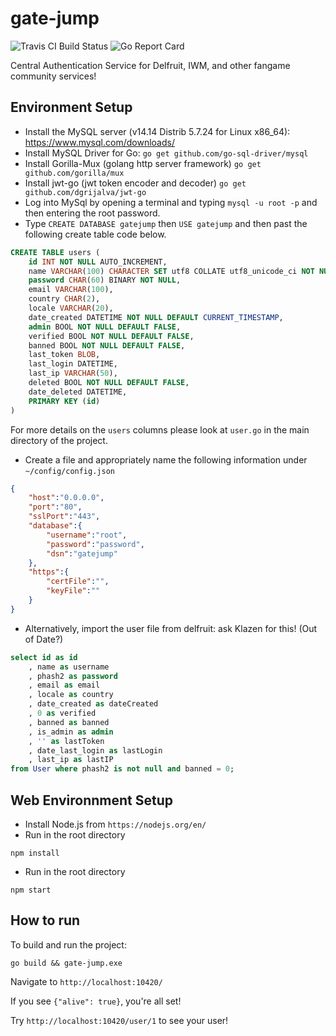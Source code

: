 # gate-jump
![Travis CI Build Status](https://img.shields.io/travis/IWannaCommunity/gate-jump/master.svg?&style=flat-square&logo=travis)
![Go Report Card](https://goreportcard.com/badge/github.com/iwannacommunity/gate-jump?style=flat-square)

Central Authentication Service for Delfruit, IWM, and other fangame community services!

## Environment Setup

* Install the MySQL server (v14.14 Distrib 5.7.24 for Linux x86_64): https://www.mysql.com/downloads/
* Install MySQL Driver for Go: `go get github.com/go-sql-driver/mysql`
* Install Gorilla-Mux (golang http server framework) `go get github.com/gorilla/mux`
* Install jwt-go (jwt token encoder and decoder) `go get github.com/dgrijalva/jwt-go`
* Log into MySql by opening a terminal and typing `mysql -u root -p` and then entering the root password.
* Type `CREATE DATABASE gatejump` then `USE gatejump` and then past the following create table code below.

```sql
CREATE TABLE users (
    id INT NOT NULL AUTO_INCREMENT,
    name VARCHAR(100) CHARACTER SET utf8 COLLATE utf8_unicode_ci NOT NULL,
    password CHAR(60) BINARY NOT NULL,
    email VARCHAR(100),
    country CHAR(2),
    locale VARCHAR(20),
    date_created DATETIME NOT NULL DEFAULT CURRENT_TIMESTAMP,
    admin BOOL NOT NULL DEFAULT FALSE,
    verified BOOL NOT NULL DEFAULT FALSE,
    banned BOOL NOT NULL DEFAULT FALSE,
    last_token BLOB,
    last_login DATETIME,
    last_ip VARCHAR(50),
    deleted BOOL NOT NULL DEFAULT FALSE,
    date_deleted DATETIME,
    PRIMARY KEY (id)
)
```

For more details on the `users` columns please look at `user.go` in the main directory of the project.

* Create a file and appropriately name the following information under `~/config/config.json`

```json
{
    "host":"0.0.0.0",
    "port":"80",
    "sslPort":"443",
    "database":{
        "username":"root",
        "password":"password",
        "dsn":"gatejump"
    },
    "https":{
        "certFile":"",
        "keyFile":""
    }
}
```




* Alternatively, import the user file from delfruit: ask Klazen for this! (Out of Date?)
```sql
select id as id
    , name as username
    , phash2 as password
    , email as email
    , locale as country
    , date_created as dateCreated
    , 0 as verified
    , banned as banned
    , is_admin as admin
    , '' as lastToken
    , date_last_login as lastLogin
    , last_ip as lastIP
from User where phash2 is not null and banned = 0;
```
## Web Environnment Setup

* Install Node.js from `https://nodejs.org/en/`
* Run in the root directory
```shell
npm install
```
* Run in the root directory
```shell
npm start
```

## How to run

To build and run the project:

```shell
go build && gate-jump.exe
```

Navigate to `http://localhost:10420/`

If you see `{"alive": true}`, you're all set!

Try `http://localhost:10420/user/1` to see your user!

